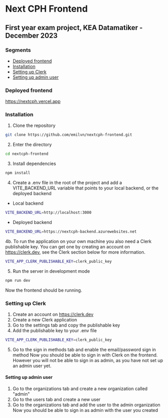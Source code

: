 # Next CPH Frontend

## First year exam project, KEA Datamatiker - December 2023

### Segments

- [Deployed frontend](#deployed-frontend)
- [Installation](#installation)
- [Setting up Clerk](#setting-up-clerk)
- [Setting up admin user](#setting-up-admin-user)

### Deployed frontend

https://nextcph.vercel.app

### Installation

1. Clone the repository

```bash
git clone https://github.com/emilvn/nextcph-frontend.git
```

2. Enter the directory

```bash
cd nextcph-frontend
```

3. Install dependencies

```bash
npm install
```

4. Create a .env file in the root of the project and add a VITE_BACKEND_URL variable that points to your local backend,
   or the deployed backend

- Local backend

```bash
VITE_BACKEND_URL=http://localhost:3000
```

- Deployed backend

```bash
VITE_BACKEND_URL=https://nextcph-backend.azurewebsites.net
```

4b. To run the application on your own machine you also need a Clerk publishable key. You can get one by creating an
account on https://clerk.dev, see the Clerk section below for more information.

```bash
VITE_APP_CLERK_PUBLISHABLE_KEY=clerk_public_key
```

5. Run the server in development mode

```bash
npm run dev
```

Now the frontend should be running.

### Setting up Clerk

1. Create an account on https://clerk.dev
2. Create a new Clerk application
3. Go to the settings tab and copy the publishable key
4. Add the publishable key to your .env file

```bash
VITE_APP_CLERK_PUBLISHABLE_KEY=clerk_public_key
```

5. Go to the sign in methods tab and enable the email/password sign in method
   Now you should be able to sign in with Clerk on the frontend. However you will not be able to sign in as admin, as
   you have not set up an admin user yet.

#### Setting up admin user

1. Go to the organizations tab and create a new organization called "admin"
2. Go to the users tab and create a new user
3. Go to the organizations tab and add the user to the admin organization
   Now you should be able to sign in as admin with the user you created

